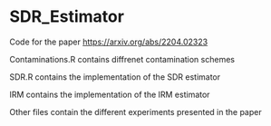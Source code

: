 # SDR_Estimator
Code for the paper https://arxiv.org/abs/2204.02323

Contaminations.R contains diffrenet contamination schemes 

SDR.R contains the implementation of the SDR estimator 

IRM contains the implementation of the IRM estimator 

Other files contain the different experiments presented in the paper 

